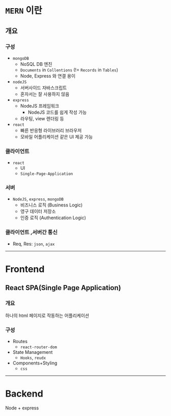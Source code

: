 # `MERN` 이란
## 개요
### 구성
- `mongoDB`
    - NoSQL DB 엔진
    - `Documents` in `Collentions` (!= `Records` in `Tables`)
    - Node, Express 와 연결 용이
- `nodeJS`
    - 서버사이드 자바스크립트
    - 혼자서는 잘 사용하지 않음
- `express`
    - NodeJS 프레임워크
        - NodeJS 코드를 쉽게 작성 가능
    - 라우팅, view 렌더링 등
- `react`
    - 빠른 반응형 라이브러리 브라우저
    - 모바일 어플리케이션 같은 UI 제공 가능

### 클라이언트
- `react`
    - UI
    - `Single-Page-Application`
### 서버
- `NodeJS`, `express`, `mongoDB`
    - 비즈니스 로직 (Business Logic)
    - 영구 데이터 저장소
    - 인증 로직 (Authentication Logic)
### 클라이언트 ,서버간 통신
- Req, Res: `json`, `ajax`

---
# Frontend
## React SPA(Single Page Application)
### 개요
하나의 html 페이지로 작동하는 어플리케이션

### 구성
- Routes
    - `react-router-dom`
- State Management
    - `Hooks`, `reudx`
- Components+Styling
    - `css`

---
# Backend
Node + express